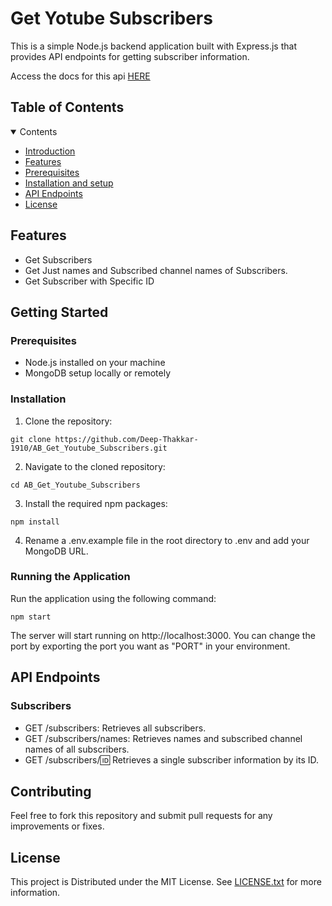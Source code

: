 # Get Yotube Subscribers

This is a simple Node.js backend application built with Express.js that provides API endpoints for getting subscriber information.

Access the docs for this api [HERE](https://ab-get-youtube-subscribers.onrender.com)

## Table of Contents

<details open><summary>Contents</summary>

- [Introduction](#get-yotube-subscribers)
- [Features](#features)
- [Prerequisites](#prerequisites)
- [Installation and setup](#installation)
- [API Endpoints](#api-endpoints)
- [License](#license)

</details>

## Features

- Get Subscribers
- Get Just names and Subscribed channel names of Subscribers.
- Get Subscriber with Specific ID

## Getting Started

### Prerequisites

- Node.js installed on your machine
- MongoDB setup locally or remotely

### Installation

1. Clone the repository:

```
git clone https://github.com/Deep-Thakkar-1910/AB_Get_Youtube_Subscribers.git
```

2. Navigate to the cloned repository:

```
cd AB_Get_Youtube_Subscribers
```

3. Install the required npm packages:

```
npm install
```

4. Rename a .env.example file in the root directory to .env and add your MongoDB URL.

### Running the Application

Run the application using the following command:

```
npm start
```

The server will start running on http://localhost:3000.
You can change the port by exporting the port you want as "PORT" in your environment.

## API Endpoints

### Subscribers

- GET /subscribers: Retrieves all subscribers.
- GET /subscribers/names: Retrieves names and subscribed channel names of all subscribers.
- GET /subscribers/:id: Retrieves a single subscriber information by its ID.

## Contributing

Feel free to fork this repository and submit pull requests for any improvements or fixes.

## License

This project is Distributed under the MIT License. See [LICENSE.txt](./LICENSE.txt) for more information.
